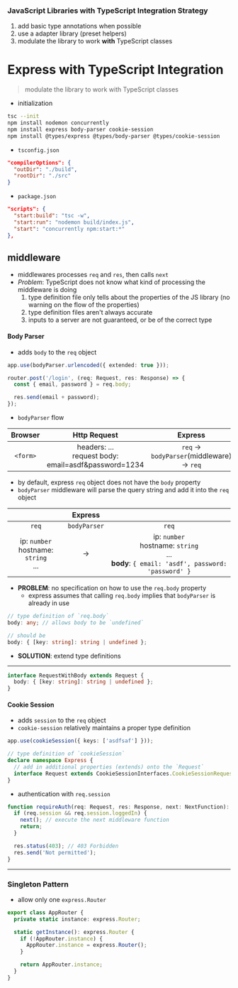 ### JavaScript Libraries with TypeScript Integration Strategy

1. add basic type annotations when possible
2. use a adapter library (preset helpers)
3. modulate the library to work **with** TypeScript classes

# Express with TypeScript Integration

> modulate the library to work with TypeScript classes

- initialization

```bash
tsc --init
npm install nodemon concurrently
npm install express body-parser cookie-session
npm install @types/express @types/body-parser @types/cookie-session
```

- `tsconfig.json`

```json
"compilerOptions": {
  "outDir": "./build",
  "rootDir": "./src"
}
```

- `package.json`

```json
"scripts": {
  "start:build": "tsc -w",
  "start:run": "nodemon build/index.js",
  "start": "concurrently npm:start:*"
},
```

## middleware

- middlewares processes `req` and `res`, then calls `next`
- _Problem_: TypeScript does not know what kind of processing the middleware is doing
  1. type definition file only tells about the properties of the JS library (no warning on the flow of the properties)
  2. type definition files aren't always accurate
  3. inputs to a server are not guaranteed, or be of the correct type

#### Body Parser

- adds `body` to the `req` object

```typescript
app.use(bodyParser.urlencoded({ extended: true }));
```

```typescript
router.post('/login', (req: Request, res: Response) => {
  const { email, password } = req.body;

  res.send(email + password);
});
```

- `bodyParser` flow

| Browser  |                      Http Request                       |                      Express                       |
| :------: | :-----------------------------------------------------: | :------------------------------------------------: |
| `<form>` | headers: ...<br/>request body: email=asdf&password=1234 | `req` &rarr; `bodyParser`(middleware) &rarr; `req` |

- by default, express `req` object does not have the `body` property
- `bodyParser` middleware will parse the query string and add it into the `req` object

|                                             |   Express    |                                                                                                      |
| :-----------------------------------------: | :----------: | :--------------------------------------------------------------------------------------------------: |
|                    `req`                    | `bodyParser` |                                                `req`                                                 |
| ip: `number`<br/>hostname: `string`<br/>... |    &rarr;    | ip: `number`<br/>hostname: `string`<br />...<br/>**body**: `{ email: 'asdf', password: 'password' }` |

- **PROBLEM**: no specification on how to use the `req.body` property
  - express assumes that calling `req.body` implies that `bodyParser` is already in use

```typescript
// type definition of `req.body`
body: any; // allows body to be `undefined`

// should be
body: { [key: string]: string | undefined };
```

- **SOLUTION**: extend type definitions

---

```typescript
interface RequestWithBody extends Request {
  body: { [key: string]: string | undefined };
}
```

#### Cookie Session

- adds `session` to the `req` object
- `cookie-session` relatively maintains a proper type definition

```typescript
app.use(cookieSession({ keys: ['asdfsaf'] }));
```

```typescript
// type definition of `cookieSession`
declare namespace Express {
  // add in additional properties (extends) onto the `Request`
  interface Request extends CookieSessionInterfaces.CookieSessionRequest {}
}
```

- authentication with `req.session`

```typescript
function requireAuth(req: Request, res: Response, next: NextFunction): void {
  if (req.session && req.session.loggedIn) {
    next(); // execute the next middleware function
    return;
  }

  res.status(403); // 403 Forbidden
  res.send('Not permitted');
}
```

---

### Singleton Pattern

- allow only one `express.Router`

```typescript
export class AppRouter {
  private static instance: express.Router;

  static getInstance(): express.Router {
    if (!AppRouter.instance) {
      AppRouter.instance = express.Router();
    }

    return AppRouter.instance;
  }
}
```
